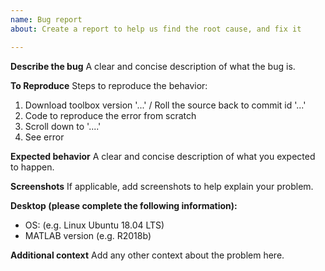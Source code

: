 ```yaml
---
name: Bug report
about: Create a report to help us find the root cause, and fix it

---
```


**Describe the bug**
A clear and concise description of what the bug is.

**To Reproduce**
Steps to reproduce the behavior:
  1. Download toolbox version '...' / Roll the source back to commit id '...'
  2. Code to reproduce the error from scratch
  3. Scroll down to '....'
  4. See error

**Expected behavior**
A clear and concise description of what you expected to happen.

**Screenshots**
If applicable, add screenshots to help explain your problem.

**Desktop (please complete the following information):**
  - OS: (e.g. Linux Ubuntu 18.04 LTS)
  - MATLAB version (e.g. R2018b)

**Additional context**
Add any other context about the problem here.
